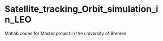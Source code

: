 # Satellite_tracking_Orbit_simulation_in_LEO
Matlab codes for Master project in the university of Bremen 
